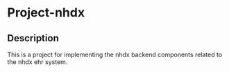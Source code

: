 # Project-nhdx

## Description
This is a project for implementing the nhdx backend components related to the nhdx ehr system.
